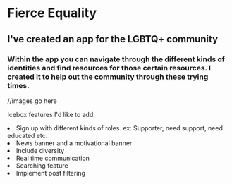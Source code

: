 <h1> Fierce Equality </h1>

<h2>I've created an app for the LGBTQ+ community</h2>

<h3>Within the app you can navigate through the different kinds of identities and find resources for those certain resources. I created it to help out the community through these trying times. </h3>




//images go here



Icebox features I'd like to add:
<li>Sign up with different kinds of roles. ex: Supporter, need support, need educated etc.</li>
<li>News banner and a motivational banner</li>
<li>Include diversity </li>
<li>Real time communication</li>
<li>Searching feature</li>
<li>Implement post filtering</li>
